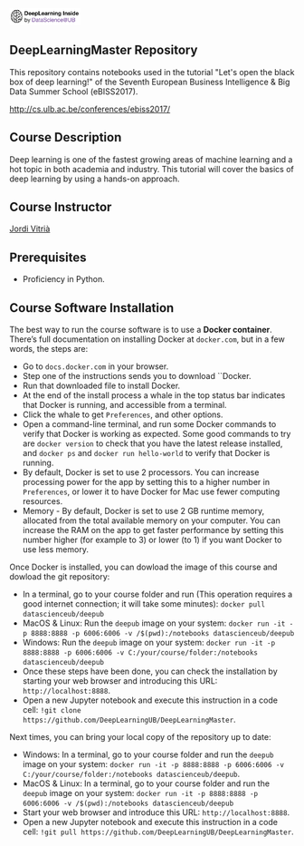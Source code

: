 <div align="left">
        <img width="25%" src="deeplearninginside2.png" alt="About screen" title="About screen"</img>
</div>

## DeepLearningMaster Repository

This repository contains notebooks used in the tutorial "Let's open the black box of deep learning!" of the 
Seventh European Business Intelligence & Big Data Summer School (eBISS2017).

http://cs.ulb.ac.be/conferences/ebiss2017/

## Course Description

Deep learning is one of the fastest growing areas of machine learning and a hot topic in both academia and industry. 
This tutorial will cover the basics of deep learning by using a hands-on approach.

## Course Instructor

[Jordi Vitrià](http://www.ub.edu/cvub/jordivitria/)

## Prerequisites

+ Proficiency in Python. 

## Course Software Installation

The best way to run the course software is to use a **Docker container**. There’s full documentation on installing Docker at ``docker.com``, but in a few words, the steps are:

+ Go to ``docs.docker.com`` in your browser.
+ Step one of the instructions sends you to download ``Docker.
+ Run that downloaded file to install Docker.
+ At the end of the install process a whale in the top status bar indicates that Docker is running, and accessible from a terminal.
+ Click the whale to get ``Preferences``, and other options.
+ Open a command-line terminal, and run some Docker commands to verify that Docker is working as expected.
Some good commands to try are ``docker version`` to check that you have the latest release installed, and ``docker ps`` and ``docker run hello-world`` to verify that Docker is running. 
+ By default, Docker is set to use 2 processors. You can increase processing power for the app by setting this to a higher number in ``Preferences``, or lower it to have Docker for Mac use fewer computing resources.
+ Memory - By default, Docker is set to use 2 GB runtime memory, allocated from the total available memory on your computer. You can increase the RAM on the app to get faster performance by setting this number higher (for example to 3) or lower (to 1) if you want Docker to use less memory.

Once Docker is installed, you can dowload the image of this course and dowload the git repository:

+ In a terminal, go to your course folder and run (This operation requires a good internet connection; it will take some minutes):  ``docker pull datascienceub/deepub``    
+ MacOS & Linux: Run the ``deepub`` image on your system: ``docker run -it -p 8888:8888 -p 6006:6006 -v /$(pwd):/notebooks datascienceub/deepub``
+ Windows: Run the ``deepub`` image on your system: ``docker run -it -p 8888:8888 -p 6006:6006 -v C:/your/course/folder:/notebooks datascienceub/deepub``
+ Once these steps have been done, you can check the installation by starting your web browser and introducing this  URL: ``http://localhost:8888``.
+ Open a new Jupyter notebook and execute this instruction in a code cell: ``!git clone https://github.com/DeepLearningUB/DeepLearningMaster``.

Next times, you can bring your local copy of the repository up to date:

+ Windows: In a terminal, go to your course folder and run the ``deepub`` image on your system: ``docker run -it -p 8888:8888 -p 6006:6006 -v C:/your/course/folder:/notebooks datascienceub/deepub``.
+ MacOS & Linux: In a terminal, go to your course folder and run the ``deepub`` image on your system: ``docker run -it -p 8888:8888 -p 6006:6006 -v /$(pwd):/notebooks datascienceub/deepub``
+ Start your web browser and introduce this  URL: ``http://localhost:8888``.
+ Open a new Jupyter notebook and execute this instruction in a code cell: ``!git pull https://github.com/DeepLearningUB/DeepLearningMaster``.


